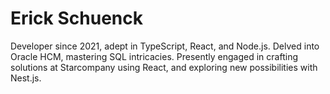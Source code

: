 # Erick Schuenck

Developer since 2021, adept in TypeScript, React, and Node.js. Delved into Oracle HCM, mastering SQL intricacies. Presently engaged in crafting solutions at Starcompany using React, and exploring new possibilities with Nest.js.
